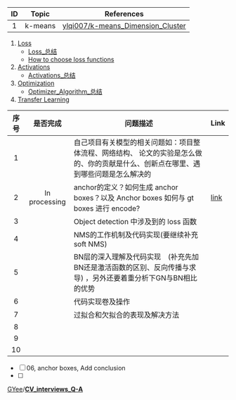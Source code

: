 | ID  | Topic           | References        |
|:---:|:---------------:|:------:|
|  1  | k-means         | [ylqi007/k-means_Dimension_Cluster ](https://github.com/ylqi007/k-means_Dimension_Cluster)   |


1. [Loss](./Losses/)
    * [Loss_总结](./Losses/Loss_总结.md)
    * [How to choose loss functions](./Losses/How_to_Choose_Loss_Functions_When_Training_Deep_Learning_Neural_Networks.md)
2. [Activations](./Activations/)
    * [Activations_总结](./Activations/Activations_总结.md)
3. [Optimization](./Optimization/)
    * [Optimizer_Algorithm_总结](./Optimization/Optimizer_Algorithm_总结.md)
4. [Transfer Learning](./Transfer_Learning/)




| 序号 |   是否完成    | 问题描述                                                     | Link                                                         |
| :--: | :-----------: | ------------------------------------------------------------ | ------------------------------------------------------------ |
|  1   |               | 自己项目有关模型的相关问题如：项目整体流程、网络结构、 论文的实验是怎么做的、你的贡献是什么、创新点在哪里、遇到哪些问题是怎么解决的 |                                                              |
|  2   | In processing | anchor的定义？如何生成 anchor boxes？以及 Anchor boxes 如何与 gt boxes 进行 encode? | [link](./Computer_Vision-计算机视觉/02_Conclusion_Anchor.md) |
|  3   |               | Object detection 中涉及到的 loss 函数                        |                                                              |
|  4   |               | NMS的工作机制及代码实现(要继续补充soft NMS)                  |                                                              |
|  5   |               | BN层的深入理解及代码实现　(补充先加BN还是激活函数的区别、反向传播与求导) ，另外还要着重分析下GN与BN相比的优势 |                                                              |
|  6   |               | 代码实现卷及操作                                             |                                                              |
|  7   |               | 过拟合和欠拟合的表现及解决方法                               |                                                              |
|  8   |               |                                                              |                                                              |
|  9   |               |                                                              |                                                              |
|  10  |               |                                                              |                                                              |

- [ ] 06, anchor boxes, Add conclusion
- [ ] 

[GYee](https://github.com/GYee)/**[CV_interviews_Q-A](https://github.com/GYee/CV_interviews_Q-A)**


